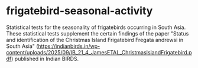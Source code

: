 # frigatebird-seasonal-activity
Statistical tests for the seasonality of frigatebirds occurring in South Asia. These statistical tests supplement the certain findings of the paper "Status and identification of the Christmas Island Frigatebird Fregata andrewsi in South Asia" (https://indianbirds.in/wp-content/uploads/2025/09/IB_21_4_JamesETAL_ChristmasIslandFrigatebird.pdf) published in Indian BIRDS.
